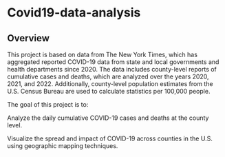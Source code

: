 # Covid19-data-analysis

## Overview

This project is based on data from The New York Times, which has aggregated reported COVID-19 data from state and local governments and health departments since 2020. The data includes county-level reports of cumulative cases and deaths, which are analyzed over the years 2020, 2021, and 2022. Additionally, county-level population estimates from the U.S. Census Bureau are used to calculate statistics per 100,000 people.

The goal of this project is to:

Analyze the daily cumulative COVID-19 cases and deaths at the county level.

Visualize the spread and impact of COVID-19 across counties in the U.S. using geographic mapping techniques.

